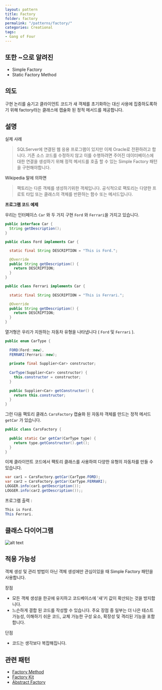 ```yaml
---
layout: pattern
title: Factory
folder: factory
permalink: "/patterns/factory/"
categories: Creational
tags:
- Gang of Four
---
```


## 또한 ~으로 알려진

- Simple Factory
- Static Factory Method

## 의도

구현 논리를 숨기고 클라이언트 코드가 새 객체를 초기화하는 대신 사용에 집중하도록하기 위해 factory라는 클래스에 캡슐화 된 정적 메서드를 제공합니다.

## 설명

실제 사례

> SQLServer에 연결된 웹 응용 프로그램이 있지만 이제 Oracle로 전환하려고 합니다. 기존 소스 코드를 수정하지 않고 이를 수행하려면 주어진 데이터베이스에 대한 연결을 생성하기 위해 정적 메서드를 호출 할 수 있는 Simple Factory 패턴을 구현해야합니다.

Wikipedia 말에 의하면

> 팩토리는 다른 객체를 생성하기위한 객체입니다. 공식적으로 팩토리는 다양한 프로토 타입 또는 클래스의 객체를 반환하는 함수 또는 메서드입니다.

**프로그램 코드 예제**

우리는 인터페이스 `Car` 와 두 가지 구현 `Ford` 와 `Ferrari`을 가지고 있습니다.

```java
public interface Car {
  String getDescription();
}

public class Ford implements Car {

  static final String DESCRIPTION = "This is Ford.";

  @Override
  public String getDescription() {
    return DESCRIPTION;
  }
}

public class Ferrari implements Car {
   
  static final String DESCRIPTION = "This is Ferrari.";

  @Override
  public String getDescription() {
    return DESCRIPTION;
  }
}
```

열거형은 우리가 지원하는 자동차 유형을 나타냅니다 ( `Ford` 및 `Ferrari` ).

```java
public enum CarType {
  
  FORD(Ford::new),
  FERRARI(Ferrari::new);
  
  private final Supplier<Car> constructor;
  
  CarType(Supplier<Car> constructor) {
    this.constructor = constructor;
  }
  
  public Supplier<Car> getConstructor() {
    return this.constructor;
  }
}
```

그런 다음 팩토리 클래스 `CarsFactory` 캡슐화 된 자동차 객체를 만드는 정적 메서드 `getCar` 가 있습니다.

```java
public class CarsFactory {
  
  public static Car getCar(CarType type) {
    return type.getConstructor().get();
  }
}
```

이제 클라이언트 코드에서 팩토리 클래스를 사용하여 다양한 유형의 자동차를 만들 수 있습니다.

```java
var car1 = CarsFactory.getCar(CarType.FORD);
var car2 = CarsFactory.getCar(CarType.FERRARI);
LOGGER.info(car1.getDescription());
LOGGER.info(car2.getDescription());;
```

프로그램 출력 :

```java
This is Ford.
This Ferrari.
```

## 클래스 다이어그램

![alt text](https://github.com/iluwatar/java-design-patterns/blob/master/factory/etc/factory.urm.png)

## 적용 가능성

객체 생성 및 관리 방법이 아닌 객체 생성에만 관심이있을 때 Simple Factory 패턴을 사용합니다.

장점

- 모든 객체 생성을 한곳에 유지하고 코드베이스에 '새'키 값이 확산되는 것을 방지합니다.
- 느슨하게 결합 된 코드를 작성할 수 있습니다. 주요 장점 중 일부는 더 나은 테스트 가능성, 이해하기 쉬운 코드, 교체 가능한 구성 요소, 확장성 및 격리된 기능을 포함합니다.

단점

- 코드는 생각보다 복잡해집니다.

## 관련 패턴

- [Factory Method](https://java-design-patterns.com/patterns/factory-method/)
- [Factory Kit](https://java-design-patterns.com/patterns/factory-kit/)
- [Abstract Factory](https://java-design-patterns.com/patterns/abstract-factory/)
